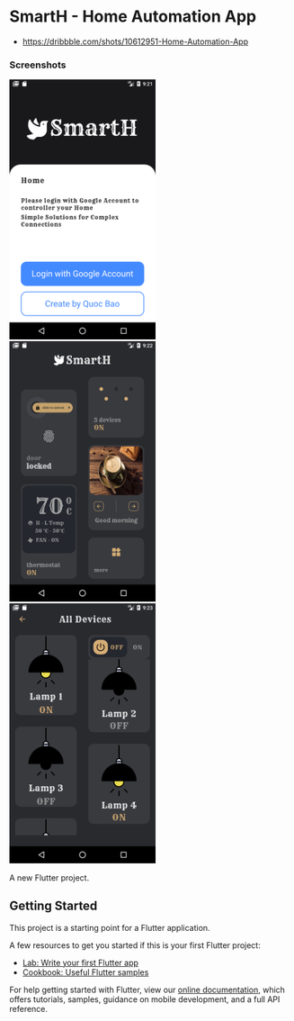 # SmartH - Home Automation App

- https://dribbble.com/shots/10612951-Home-Automation-App


### Screenshots
<img src="https://github.com/baobon/Flutter_SmartHome_ESP8266/blob/master/assets/screenshots/scr1.png?raw=true" width="260"/> <img src="https://github.com/baobon/Flutter_SmartHome_ESP8266/blob/master/assets/screenshots/scr2.png?raw=true" width="260"/> <img src="https://github.com/baobon/Flutter_SmartHome_ESP8266/blob/master/assets/screenshots/scr3.png?raw=true" width="260"/> 



A new Flutter project.

## Getting Started

This project is a starting point for a Flutter application.

A few resources to get you started if this is your first Flutter project:

- [Lab: Write your first Flutter app](https://flutter.dev/docs/get-started/codelab)
- [Cookbook: Useful Flutter samples](https://flutter.dev/docs/cookbook)

For help getting started with Flutter, view our
[online documentation](https://flutter.dev/docs), which offers tutorials,
samples, guidance on mobile development, and a full API reference.

